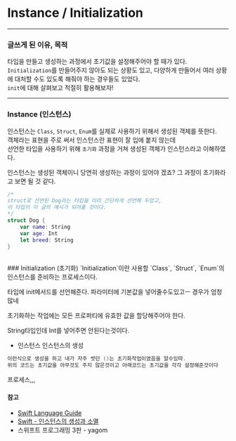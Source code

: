 #  Instance / Initialization
---
### 글쓰게 된 이유, 목적
타입을 만들고 생성하는 과정에서 초기값을 설정해주어야 할 때가 있다. <br>
`Initialization`를 만들어주지 않아도 되는 상황도 있고, 다양하게 만들어서 여러 상황에 대처할 수도 있도록 해줘야 하는 경우들도 있었다. <br>
`init`에 대해 살펴보고 적절히 활용해보자! <br>
***
### Instance (인스턴스)
인스턴스는 `Class`, `Struct`, `Enum`를 실제로 사용하기 위해서 생성된 객체를 뜻한다. <br>
객체라는 표현을 주로 써서 인스턴스란 표현이 잘 입에 붙지 않는데 <br>
선언한 타입을 사용하기 위해 `초기화` 과정을 거쳐 생성된 객체가 인스턴스라고 이해하였다. <br>

인스턴스는 생성된 객체이니 당연히 생성하는 과정이 있어야 겠죠? 그 과정이 초기화라고 보면 될 것 같다. <br>
```swift
/* 
struct로 선언된 Dog라는 타입을 미리 간단하게 선언해 두었고,
이 타입이 이 글의 예시가 되어줄 것이다. 
*/
struct Dog {
    var name: String
    var age: Int
    let breed: String
}
```
<br>
### Initialization (초기화)
`Initialization`이란 사용할 `Class`, `Struct`, `Enum`의 인스턴스를 준비하는 프로세스이다. <br>

타입에 init메서드를 선언해준다. 파라미터에 기본값을 넣어줄수도있고ㅡ 경우가 엄청 많네




초기화하는 작업에는 모든 프로퍼티에 유효한 값을 할당해주어야 한다.

String타입인데 Int를 넣어주면 안된다는것이다. 


 - 인스턴스
인스턴스의 생성
```swift
이런식으로 생성을 하고 내가 자주 썻던 ()는 초기화작업이였음을 알수있따.
위의 코드는 초기값을 아무것도 주지 않은것이고 아래코드는 초기값을 각각 설정해준것이다
```

프로세스,,,

#### 참고
- [Swift Language Guide](https://docs.swift.org/swift-book/LanguageGuide/Initialization.html, "swift")
- [Swift - 인스턴스의 생성과 소멸](https://www.youtube.com/watch?v=E2Yy3gp9_Nk, "Instance")
- 스위프트 프로그래밍 3판 - yagom


